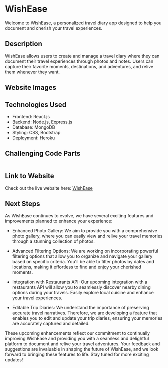 # WishEase

Welcome to WishEase, a personalized travel diary app designed to help you document and cherish your travel experiences.

## Description

WishEase allows users to create and manage a travel diary where they can document their travel experiences through photos and notes. Users can capture their favorite moments, destinations, and adventures, and relive them whenever they want.

## Website Images

## Technologies Used

- Frontend: React.js
- Backend: Node.js, Express.js
- Database: MongoDB
- Styling: CSS, Bootstrap
- Deployment: Heroku

## Challenging Code Parts

```javascript

```

## Link to Website

Check out the live website here: [WishEase](https://wishease-edf811998b26.herokuapp.com/)

## Next Steps

As WishEase continues to evolve, we have several exciting features and improvements planned to enhance your experience:

- Enhanced Photo Gallery: We aim to provide you with a comprehensive photo gallery, where you can easily view and relive your travel memories through a stunning collection of photos.

- Advanced Filtering Options: We are working on incorporating powerful filtering options that allow you to organize and navigate your gallery based on specific criteria. You'll be able to filter photos by dates and locations, making it effortless to find and enjoy your cherished moments.

- Integration with Restaurants API: Our upcoming integration with a restaurants API will allow you to seamlessly discover nearby dining options during your travels. Easily explore local cuisine and enhance your travel experiences.

- Editable Trip Diaries: We understand the importance of preserving accurate travel narratives. Therefore, we are developing a feature that enables you to edit and update your trip diaries, ensuring your memories are accurately captured and detailed.

These upcoming enhancements reflect our commitment to continually improving WishEase and providing you with a seamless and delightful platform to document and relive your travel adventures. Your feedback and suggestions are invaluable in shaping the future of WishEase, and we look forward to bringing these features to life. Stay tuned for more exciting updates!
